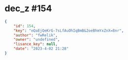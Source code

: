
# dec_z #154
                
```JSON
{
    "id": 154,
    "key": "nQaEjQeKrG-7sLfAuOhIqBmB&2oeBhmYxZnX=8nr",
    "author": "fwRelik",
    "owner": "undefined",
    "lisance_key": null,
    "date": "2023-4-02 21:28"
}
```
    
